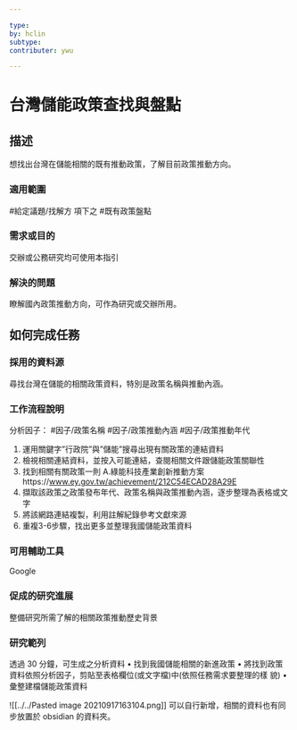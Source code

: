 ```yaml
---

type: 
by: hclin
subtype: 
contributer: ywu

---
```


# 台灣儲能政策查找與盤點


## 描述
想找出台灣在儲能相關的既有推動政策，了解目前政策推動方向。

### 適用範圍
#給定議題/找解方  項下之 #既有政策盤點

### 需求或目的
交辦或公務研究均可使用本指引

### 解決的問題
瞭解國內政策推動方向，可作為研究或交辦所用。

## 如何完成任務
### 採用的資料源
尋找台灣在儲能的相關政策資料，特別是政策名稱與推動內涵。

### 工作流程說明
分析因子： #因子/政策名稱  #因子/政策推動內涵 #因子/政策推動年代

1. 運用關鍵字”行政院”與”儲能”搜尋出現有關政策的連結資料
2. 檢視相關連結資料，並按入可能連結，查閱相關文件跟儲能政策關聯性
3. 找到相關有關政策一則
       A.綠能科技產業創新推動方案https://www.ey.gov.tw/achievement/212C54ECAD28A29E
4. 擷取該政策之政策發布年代、政策名稱與政策推動內涵，逐步整理為表格或文字
5. 將該網路連結複製，利用註解紀錄參考文獻來源
6. 重複3-6步驟，找出更多並整理我國儲能政策資料

### 可用輔助工具
Google

### 促成的研究進展
整備研究所需了解的相關政策推動歷史背景

### 研究範列
透過 30 分鐘，可生成之分析資料
•	找到我國儲能相關的新進政策
•	將找到政策資料依照分析因子，剪貼至表格欄位(或文字檔)中(依照任務需求要整理的樣        貌)
•	彙整建檔儲能政策資料

![[../../Pasted image 20210917163104.png]]
可以自行新增，相關的資料也有同步放置於  obsidian 的資料夾。